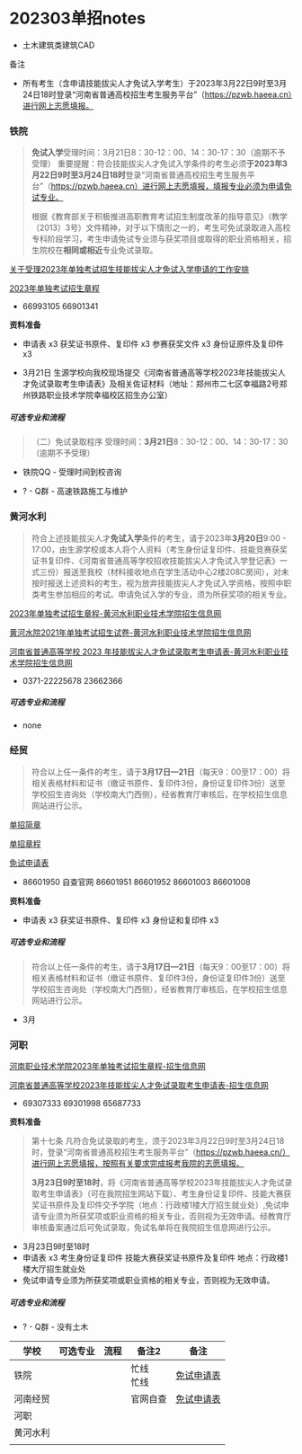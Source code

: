 # 202303单招notes

- 土木建筑类建筑CAD

备注

- 所有考生（含申请技能拔尖人才免试入学考生）于2023年3月22日9时至3月24日18时登录“河南省普通高校招生考生服务平台”（https://pzwb.haeea.cn）进行网上志愿填报。



### 铁院

> **免试入学**受理时间：3月21日8：30-12：00、14：30-17：30（逾期不予受理）
> 重要提醒：符合技能拔尖人才免试入学条件的考生必须**于2023年3月22日9时至3月24日18时**登录“河南省普通高校招生考生服务平台”（https://pzwb.haeea.cn）进行网上志愿填报，填报专业必须为申请免试专业。
> 
> 根据《教育部关于积极推进高职教育考试招生制度改革的指导意见》（教学〔2013〕3号）文件精神，对于以下情形之一的，考生可免试录取进入高校专科阶段学习，考生申请免试专业须与获奖项目或取得的职业资格相关，招生院校在**相同或相近**专业免试录取。

[关于受理2023年单独考试招生技能拔尖人才免试入学申请的工作安排](https://www.zzrvtc.edu.cn/zsjyc/2023/0315/c824a108082/page.htm)

[2023年单独考试招生章程](https://www.zzrvtc.edu.cn/zsjyc/2023/0315/c824a108078/page.htm)

- 66993105
  66901341

**资料准备**

- 申请表 x3
  获奖证书原件、复印件 x3
  参赛获奖文件 x3
  身份证原件及复印件 x3

- 3月21日 生源学校向我校现场提交《河南省普通高等学校2023年技能拔尖人才免试录取考生申请表》及相关佐证材料（地址：郑州市二七区幸福路2号郑州铁路职业技术学院幸福校区招生办公室）

##### 可选专业和流程

> （二）免试录取程序
> 受理时间：**3月21日**8：30-12：00、14：30-17：30（逾期不予受理）

- 铁院QQ - 受理时间到校咨询

- ? - Q群 - 高速铁路施工与维护

### 黄河水利

> 符合上述技能拔尖人才**免试入学**条件的考生，请于2023年**3月20日**9:00 - 17:00，由生源学校或本人将个人资料（考生身份证复印件、技能竞赛获奖证书复印件、《河南省普通高等学校招收技能拔尖人才免试入学登记表》一式三份）报送至我校（材料接收地点在学生活动中心2楼208C房间），对未按时报送上述资料的考生，视为放弃技能拔尖人才免试入学资格，按照中职类考生参加相应的考试。申请免试入学的专业，须为所获奖项的相关专业。

[2023年单独考试招生章程-黄河水利职业技术学院招生信息网](http://zhaosheng.yrcti.edu.cn/show/57/400)

[黄河水院2021年单独考试招生试卷-黄河水利职业技术学院招生信息网](http://zhaosheng.yrcti.edu.cn/show/46/399)

[河南省普通高等学校 2023 年技能拔尖人才免试录取考生申请表-黄河水利职业技术学院招生信息网](http://zhaosheng.yrcti.edu.cn/show/46/401)

- 0371-22225678
  23662366

##### 可选专业和流程

- none



### 经贸

> 符合以上任一条件的考生，请于**3月17日—21日**（每天9：00至17：00）将相关表格材料和证书（缴证书原件、复印件3份，身份证复印件3份）送至学校招生咨询处（学校南大门西侧），经省教育厅审核后，在学校招生信息网站进行公示。

[单招简章](https://zs.henetc.edu.cn/info/1028/1967.htm)

[单招章程](https://zs.henetc.edu.cn/info/1002/1970.htm)

[免试申请表](https://zs.henetc.edu.cn/info/1002/1966.htm)

- 86601950 自查官网
  86601951
  86601952
  86601003
  86601008

**资料准备**

- 申请表 x3
  获奖证书原件、复印件 x3
  身份证和复印件 x3

##### 可选专业和流程

> 符合以上任一条件的考生，请于**3月17日—21日**（每天9：00至17：00）将相关表格材料和证书（缴证书原件、复印件3份，身份证复印件3份）送至学校招生咨询处（学校南大门西侧），经省教育厅审核后，在学校招生信息网站进行公示。

- 3月

### 河职

[河南职业技术学院2023年单独考试招生章程-招生信息网](https://zs.hnzj.edu.cn/info/1019/1891.htm)

[河南省普通高等学校2023年技能拔尖人才免试录取考生申请表-招生信息网](https://zs.hnzj.edu.cn/info/1021/1881.htm)

- 69307333
  69301998
  65687733

**资料准备**

> 第十七条 凡符合免试录取的考生，须于2023年3月22日9时至3月24日18时，登录“河南省普通高校招生考生服务平台”（https://pzwb.haeea.cn/）进行网上志愿填报，按照有关要求完成报考我院的志愿填报。
> 
> **3月23日9时至18时**，将《河南省普通高等学校2023年技能拔尖人才免试录取考生申请表》（可在我院招生网站下载）、考生身份证复印件、技能大赛获奖证书原件及复印件交予学院（地点：行政楼1楼大厅招生就业处）,免试申请专业须为所获奖项或职业资格的相关专业，否则视为无效申请。经教育厅审核备案通过后可免试录取，免试名单将在我院招生信息网进行公示。

- 3月23日9时至18时
- 申请表 x3
  考生身份证复印件
  技能大赛获奖证书原件及复印件
  地点：行政楼1楼大厅招生就业处
- 免试申请专业须为所获奖项或职业资格的相关专业，否则视为无效申请。

##### 可选专业和流程

- ? - Q群 - 没有土木









| 学校   | 可选专业 | 流程  | 备注2       | 备注                                                                      |
| ---- | ---- | --- | --------- | ----------------------------------------------------------------------- |
| 铁院   |      |     | 忙线<br/>忙线 | [免试申请表](https://www.zzrvtc.edu.cn/zsjyc/2023/0315/c824a108082/page.htm) |
| 河南经贸 |      |     | 官网自查      | [免试申请表](https://zs.henetc.edu.cn/info/1002/1966.htm)                    |
| 河职   |      |     |           |                                                                         |
| 黄河水利 |      |     |           |                                                                         |
|      |      |     |           |                                                                         |


